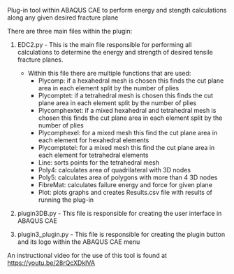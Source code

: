 Plug-in tool within ABAQUS CAE to perform energy and stength calculations along any given desired fracture plane

There are three main files within the plugin:

1. EDC2.py -
This is the main file responsible for performing all calculations to determine the energy and strength of desired tensile fracture planes.
	- Within this file there are multiple functions that are used:
		- Plycomp: if a hexahedral mesh is chosen this finds the cut plane area in each element split by the number of plies
		- Plycomptet: if a tetrahedral mesh is chosen this finds the cut plane area in each element split by the number of plies
		- Plycomphextet: if a mixed hexahedral and tetrahedral mesh is chosen this finds the cut plane area in each element split by the number of plies
		- Plycomphexel: for a mixed mesh this find the cut plane area in each element for hexahedral elements
		- Plycomptetel: for a mixed mesh this find the cut plane area in each element for tetrahedral elements 
		- Line: sorts points for the tetrahedral mesh
		- Poly4: calculates area of quadrilateral with 3D nodes
		- Poly5: calculates area of polygons with more than 4 3D nodes
		- FibreMat: calculates failure energy and force for given plane
		- Plot: plots graphs and creates Results.csv file with results of running the plug-in

2. plugin3DB.py - 
This file is responsible for creating the user interface in ABAQUS CAE

3. plugin3_plugin.py -
This file is responsible for creating the plugin button and its logo within the ABAQUS CAE menu

An instructional video for the use of this tool is found at https://youtu.be/28rQcXDkIVA
